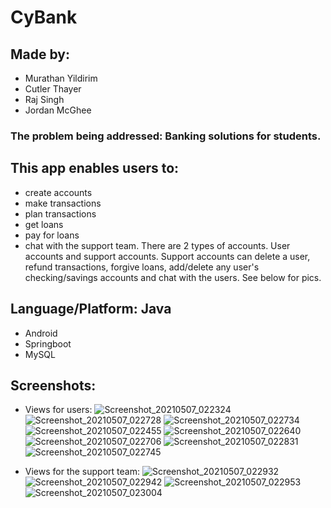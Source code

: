 # CyBank
## Made by:
- Murathan Yildirim
- Cutler Thayer
- Raj Singh
- Jordan McGhee
### The problem being addressed: Banking solutions for students.
## This app enables users to:
 - create accounts 
 - make transactions
 - plan transactions
 - get loans
 - pay for loans
 - chat with the support team. 
There are 2 types of accounts. User accounts and support accounts. Support accounts can delete a user, refund transactions, forgive loans, add/delete any user's checking/savings accounts and chat with the users. See below for pics.
## Language/Platform: Java 
- Android
- Springboot 
- MySQL
## Screenshots:
- Views for users:
![Screenshot_20210507_022324](https://user-images.githubusercontent.com/49359906/117377689-873ea580-aedc-11eb-84b3-9dbd8c67bbb4.png)
![Screenshot_20210507_022728](https://user-images.githubusercontent.com/49359906/117377746-9e7d9300-aedc-11eb-81e2-2265b4d84b8b.png)
![Screenshot_20210507_022734](https://user-images.githubusercontent.com/49359906/117377747-9f162980-aedc-11eb-86d3-3c241d3f3505.png)
![Screenshot_20210507_022455](https://user-images.githubusercontent.com/49359906/117377740-9d4c6600-aedc-11eb-9cae-56ed63f46978.png)
![Screenshot_20210507_022640](https://user-images.githubusercontent.com/49359906/117377741-9de4fc80-aedc-11eb-80ce-1f250f76fcea.png)
![Screenshot_20210507_022706](https://user-images.githubusercontent.com/49359906/117377744-9e7d9300-aedc-11eb-8d72-93bfcbe8f3df.png)
![Screenshot_20210507_022831](https://user-images.githubusercontent.com/49359906/117377729-9a517580-aedc-11eb-8c62-eeb25a69d9a9.png) 
![Screenshot_20210507_022745](https://user-images.githubusercontent.com/49359906/117377727-99b8df00-aedc-11eb-95cd-e9ee2c684928.png)


- Views for the support team:
![Screenshot_20210507_022932](https://user-images.githubusercontent.com/49359906/117377730-9aea0c00-aedc-11eb-9f50-86a4464cf2c8.png)
![Screenshot_20210507_022942](https://user-images.githubusercontent.com/49359906/117377733-9c1b3900-aedc-11eb-920e-dfc6fda7649a.png)
![Screenshot_20210507_022953](https://user-images.githubusercontent.com/49359906/117377736-9c1b3900-aedc-11eb-8126-60dcf3e1c78e.png)
![Screenshot_20210507_023004](https://user-images.githubusercontent.com/49359906/117377737-9cb3cf80-aedc-11eb-8294-ec58b196d0b3.png)
